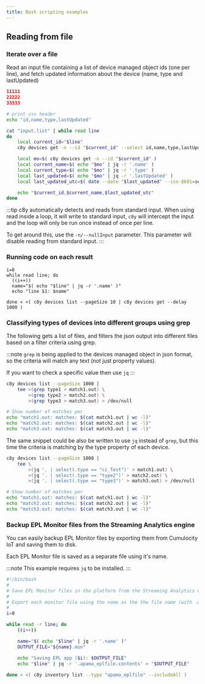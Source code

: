 ```yaml
---
title: Bash scripting examples
---
```


## Reading from file

### Iterate over a file

Read an input file containing a list of device managed object ids (one per line), and fetch updated information about the device (name, type and lastUpdated)

```json title="file: input.list"
11111
22222
33333
```

```bash
# print csv header
echo "id,name,type,lastUpdated"

cat "input.list" | while read line
do
    local current_id="$line"
    c8y devices get -n --id "$current_id" --select id,name,type,lastUpdated --output csv

    local mo=$( c8y devices get -n --id "$current_id" )
    local current_name=$( echo "$mo" | jq -r '.name' )
    local current_type=$( echo "$mo" | jq -r '.type' )
    local last_updated=$( echo "$mo" | jq -r '.lastUpdated' )
    local last_updated_utc=$( date --date "$last_updated" --iso-8601=seconds --universal )

    echo "$current_id,$current_name,$last_updated_utc"
done
```

:::tip
c8y automatically detects and reads from standard input. When using read inside a loop, it will write to standard input, `c8y` will intercept the input and the loop will only be run once instead of once per line.

To get around this, use the `-n/--nullInput` parameter. This parameter will disable reading from standard input.
:::

### Running code on each result

```
i=0
while read line; do
  ((i++))
  name="$( echo "$line" | jq -r '.name' )"
  echo "line $1: $name"
  
done < <( c8y devices list --pageSize 10 | c8y devices get --delay 1000 )
```

### Classifying types of devices into different groups using grep

The following gets a list of files, and filters the json output into different files based on a filter criteria using grep.

:::note
`grep` is being applied to the devices managed object in json format, so the criteria will match any text (not just property values).

If you want to check a specific value then use `jq`
:::

```bash
c8y devices list --pageSize 1000 |
    tee >(grep type1 > match1.out) \
        >(grep type2 > match2.out) \
        >(grep type3 > match3.out) > /dev/null

# Show number of matches per 
echo "match1.out: matches: $(cat match1.out | wc -l)"
echo "match2.out: matches: $(cat match2.out | wc -l)"
echo "match3.out: matches: $(cat match3.out | wc -l)"
```

The same snippet could be also be written to use `jq` instead of `grep`, but this time the criteria is matching by the type property of each device.

```bash
c8y devices list --pageSize 1000 |
    tee \
        >(jq '. | select(.type == "ci_Test")' > match1.out) \
        >(jq '. | select(.type == "type2")' > match2.out) \
        >(jq '. | select(.type == "type3")' > match3.out) > /dev/null

# Show number of matches per 
echo "match1.out: matches: $(cat match1.out | wc -l)"
echo "match2.out: matches: $(cat match2.out | wc -l)"
echo "match3.out: matches: $(cat match3.out | wc -l)"
```

### Backup EPL Monitor files from the Streaming Analytics engine

You can easily backup EPL Monitor files by exporting them from Cumulocity IoT and saving them to disk.

Each EPL Monitor file is saved as a separate file using it's name.

:::note
This example requires `jq` to be installed.
:::

```bash
#!/bin/bash
#
# Save EPL Monitor files in the platform from the Streaming Analytics engine
#
# Export each monitor file using the name as the the file name (with .mon) extension
#
i=0

while read -r line; do
    ((i++))

    name="$( echo "$line" | jq -r '.name' )"
    OUTPUT_FILE="${name}.mon"

    echo "Saving EPL app ($i): $OUTPUT_FILE"
    echo "$line" | jq -r '.apama_eplfile.contents' > "$OUTPUT_FILE"
  
done < <( c8y inventory list --type "apama_eplfile" --includeAll )
```
